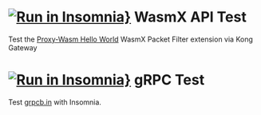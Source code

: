 # [![Run in Insomnia}](https://insomnia.rest/images/run.svg)](https://insomnia.rest/run/?label=WasmX-AdminAPI-Testing&uri=https%3A%2F%2Fraw.githubusercontent.com%2FKong%2Finsomnia-demo-KongSummit2022%2Fmain%2Fwasm_testing.json) WasmX API Test    

Test the [Proxy-Wasm Hello World](https://github.com/Kong/proxy-wasm-hello-world) WasmX Packet Filter extension via Kong Gateway

# [![Run in Insomnia}](https://insomnia.rest/images/run.svg)](https://insomnia.rest/run/?label=WasmX-AdminAPI-Testing&uri=https%3A%2F%2Fraw.githubusercontent.com%2FKong%2Finsomnia-demo-KongSummit2022%2Fmain%2FgRPC_grpcbin.json) gRPC Test    

Test [grpcb.in](https://grpcb.in) with Insomnia.
